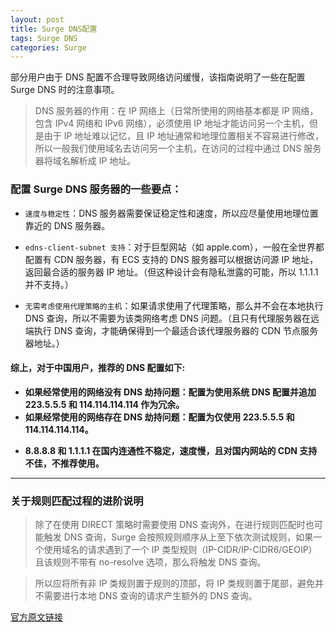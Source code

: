 ```yaml
---
layout: post
title: Surge DNS配置
tags: Surge DNS
categories: Surge
---
```


部分用户由于 DNS 配置不合理导致网络访问缓慢，该指南说明了一些在配置 Surge DNS 时的注意事项。

>DNS 服务器的作用：在 IP 网络上（日常所使用的网络基本都是 IP 网络，包含 IPv4 网络和 IPv6 网络），必须使用 IP 地址才能访问另一个主机，但是由于 IP 地址难以记忆，且 IP 地址通常和地理位置相关不容易进行修改，所以一般我们使用域名去访问另一个主机，在访问的过程中通过 DNS 服务器将域名解析成 IP 地址。

<!-- more -->

### 配置 Surge DNS 服务器的一些要点：

* `速度与稳定性`：DNS 服务器需要保证稳定性和速度，所以应尽量使用地理位置靠近的 DNS 服务器。

*  `edns-client-subnet 支持`：对于巨型网站（如 apple.com），一般在全世界都配置有 CDN 服务器，有 ECS 支持的 DNS 服务器可以根据访问源 IP 地址，返回最合适的服务器 IP 地址。（但这种设计会有隐私泄露的可能，所以 1.1.1.1 并不支持。）

* `无需考虑使用代理策略的主机`：如果请求使用了代理策略，那么并不会在本地执行 DNS 查询，所以不需要为该类网络考虑 DNS 问题。（且只有代理服务器在远端执行 DNS 查询，才能确保得到一个最适合该代理服务器的 CDN 节点服务器地址。）

####  综上，对于中国用户，推荐的 DNS 配置如下:

+ **如果经常使用的网络没有 DNS 劫持问题：配置为使用系统 DNS 配置并追加 223.5.5.5 和 114.114.114.114 作为冗余。**
+ **如果经常使用的网络存在 DNS 劫持问题：配置为仅使用 223.5.5.5 和 114.114.114.114。**

* **8.8.8.8 和 1.1.1.1 在国内连通性不稳定，速度慢，且对国内网站的 CDN 支持不佳，不推荐使用。**

------

### 关于规则匹配过程的进阶说明

> 除了在使用 DIRECT 策略时需要使用 DNS 查询外，在进行规则匹配时也可能触发 DNS 查询，Surge 会按照规则顺序从上至下依次测试规则，如果一个使用域名的请求遇到了一个 IP 类型规则（IP-CIDR/IP-CIDR6/GEOIP）且该规则不带有 no-resolve 选项，那么将触发 DNS 查询。

> 所以应将所有非 IP 类规则置于规则的顶部，将 IP 类规则置于尾部，避免并不需要进行本地 DNS 查询的请求产生额外的 DNS 查询。





[官方原文链接](https://nssurge.zendesk.com/hc/zh-cn/articles/360011927114-DNS-%E9%85%8D%E7%BD%AE%E6%8C%87%E5%8D%97)
